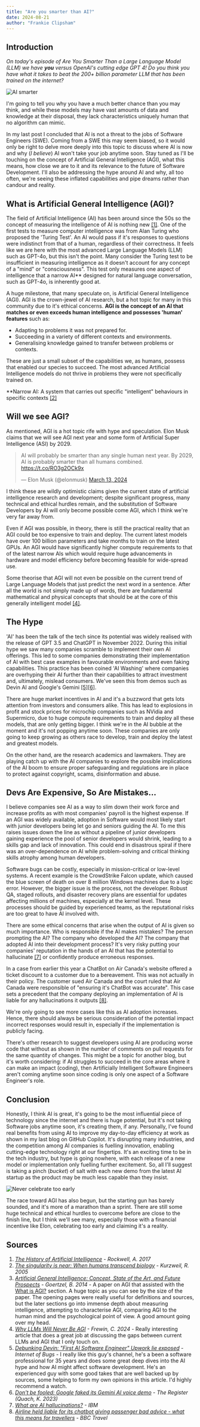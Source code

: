 ```yaml
---
title: "Are you smarter than AI?"
date: 2024-08-21
author: "Frankie Clipsham"
---
```


## Introduction

_On today's episode of Are You Smarter Than a Large Language Model (LLM) we have **you** versus OpenAI's cutting edge GPT 4! Do you think you have what it takes to beat the 200+ billion parameter LLM that has been trained on the internet?_

![AI smarter](https://raw.githubusercontent.com/frank-64/ToBeFrank/master/assets/images/ai-smarter.jpg)

I'm going to tell you why you have a much better chance than you may think, and while these models may have vast amounts of data and knowledge at their disposal, they lack characteristics uniquely human that no algorithm can mimic.

In my last post I concluded that AI is not a threat to the jobs of Software Engineers (SWE). Coming from a SWE this may seem biased, so it would only be right to delve more deeply into this topic to discuss where AI is now and why (_I believe_) AI won't take your job anytime soon. Stay tuned as I'll be touching on the concept of Artificial General Intelligence (AGI), what this means, how close we are to it and its relevance to the future of Software Development. I'll also be addressing the hype around AI and why, all too often, we're seeing these inflated capabilities and pipe dreams rather than candour and reality.

## What is Artificial General Intelligence (AGI)?

The field of Artificial Intelligence (AI) has been around since the 50s so the concept of measuring the intelligence of AI is nothing new [[1]](#sources). One of the first tests to measure computer intelligence was from Alan Turing who proposed the 'Turing Test'. An AI would pass if it's responses to questions were indistinct from that of a human, regardless of their correctness. It feels like we are here with the most advanced Large Language Models (LLM) such as GPT-4o, but this isn't the point. Many consider the Turing test to be insufficient in measuring intelligence as it doesn't account for any concept of a "mind" or "consciousness". This test only measures one aspect of intelligence that a narrow AI\*\* designed for natural language conversation, such as GPT-4o, is inherently good at.

A huge milestone, that many speculate on, is Artificial General Intelligence (AGI). AGI is the crown-jewel of AI research, but a hot topic for many in this community due to it's ethical concerns. **AGI is the concept of an AI that matches or even exceeds human intelligence and possesses 'human' features** such as:

- Adapting to problems it was not prepared for.
- Succeeding in a variety of different contexts and environments.
- Generalising knowledge gained to transfer between problems or contexts.

These are just a small subset of the capabilities we, as humans, possess that enabled our species to succeed. The most advanced Artificial Intelligence models do not thrive in problems they were not specifically trained on.

\*\*Narrow AI: A system that carries out specific "intelligent" behaviours in specific contexts [[2]](#sources)

## Will we see AGI?

As mentioned, AGI is a hot topic rife with hype and speculation. 
Elon Musk claims that we will see AGI next year and some form of Artificial Super Intelligence (ASI) by 2029.

<blockquote class="twitter-tweet"><p lang="en" dir="ltr">AI will probably be smarter than any single human next year. By 2029, AI is probably smarter than all humans combined. <a href="https://t.co/RO3g2OCk9x">https://t.co/RO3g2OCk9x</a></p>&mdash; Elon Musk (@elonmusk) <a href="https://twitter.com/elonmusk/status/1767738797276451090?ref_src=twsrc%5Etfw">March 13, 2024</a></blockquote> <script async src="https://platform.twitter.com/widgets.js" charset="utf-8"></script>

I think these are wildly optimistic claims given the current state of artificial intelligence research and development;
despite significant progress, many technical and ethical hurdles remain, and the substitution of Software Developers by AI will only become possible come AGI, which I think we're very far away from.

Even if AGI was possible, in theory, there is still the practical reality that an AGI could be too expensive to train and deploy. The current latest models have over 100 billion parameters and take months to train on the latest GPUs. An AGI would have significantly higher compute requirements to that of the latest narrow AIs which would require huge advancements in hardware and model efficiency before becoming feasible for wide-spread use.

Some theorise that AGI will not even be possible on the current trend of Large Language Models that just predict the next word in a sentence. After all the world is not simply made up of words, there are fundamental mathematical and physical concepts that should be at the core of this generally intelligent model [[4]](#sources).

## The Hype

'AI' has been the talk of the tech since its potential was widely realised with the release of GPT 3.5 and ChatGPT in November 2022. During this initial hype we saw many companies scramble to implement their own AI offerings. This led to some companies demonstrating their implementation of AI with best case examples in favourable environments and even faking capabilities. This practice has been coined 'AI Washing' where companies are overhyping their AI further than their capabilities to attract investment and, ultimately, mislead consumers. We've seen this from demos such as Devin AI and Google's Gemini [[5]](#sources)[[6]](#sources).

There are huge market incentives in AI and it's a buzzword that gets lots attention from investors and consumers alike. This has lead to explosions in profit and stock prices for microchip companies such as NVidia and Supermicro, due to huge compute requirements to train and deploy all these models, that are only getting bigger. I think we're in the AI bubble at the moment and it's not popping anytime soon. These companies are only going to keep growing as others race to develop, train and deploy the latest and greatest models.

On the other hand, are the research academics and lawmakers. They are playing catch up with the AI companies to explore the possible implications of the AI boom to ensure proper safeguarding and regulations are in place to protect against copyright, scams, disinformation and abuse.

## Devs Are Expensive, So Are Mistakes...

I believe companies see AI as a way to slim down their work force and increase profits as with most companies' payroll is the highest expense. If an AGI was widely available, adoption in Software would most likely start with junior developers being let go and seniors guiding the AI. To me this raises issues down the line as without a pipeline of junior developers gaining experience the pool of senior developers would shrink, leading to a skills gap and lack of innovation. This could end in disastrous spiral if there was an over-dependence on AI while problem-solving and critical thinking skills atrophy among human developers.

Software bugs can be costly, especially in mission-critical or low-level systems. A recent example is the CrowdStrike Falcon update, which caused the blue screen of death on over 8 million Windows machines due to a logic error. However, the bigger issue is the process, not the developer. Robust QA, staged rollouts, and disaster recovery plans are essential for updates affecting millions of machines, especially at the kernel level. These processes should be guided by experienced teams, as the reputational risks are too great to have AI involved with. 

There are some ethical concerns that arise when the output of AI is given so much importance. Who is responsible if the AI makes mistakes? The person prompting the AI? The company who developed the AI? The company that adopted AI into their development process? It's very risky putting your companies' reputation in the hands of an AI that has the potential to hallucinate [[7]](#sources) or confidently produce erroneous responses.

In a case from earlier this year a ChatBot on Air Canada's website offered a ticket discount to a customer due to a bereavement. This was not actually in their policy. The customer sued Air Canada and the court ruled that Air Canada were responsible of "ensuring it's ChatBot was accurate". This case sets a precedent that the company deploying an implementation of AI is liable for any hallucinations it outputs [[8]](#sources).

We're only going to see more cases like this as AI adoption increases. Hence, there should always be serious consideration of the potential impact incorrect responses would result in, especially if the implementation is publicly facing.

There's other research to suggest developers using AI are producing worse code that without as shown in the number of comments on pull requests for the same quantity of changes. This might be a topic for another blog, but it's worth considering: if AI struggles to succeed in the core areas where it can make an impact (coding), then Artificially Intelligent Software Engineers aren't coming anytime soon since coding is only one aspect of a Software Engineer's role.

## Conclusion

Honestly, I think AI is great, it's going to be the most influential piece of technology since the internet and there is huge potential, but it's not taking Software jobs anytime soon, it's creating them, if any. Personally, I've found real benefits from using AI to improve my day-to-day efficiency at work as shown in my last blog on GitHub Copilot. It's disrupting many industries, and the competition among AI companies is fuelling innovation, enabling cutting-edge technology right at our fingertips. It's an exciting time to be in the tech industry, but hype is going nowhere, with each release of a new model or implementation only fuelling further excitement. So, all I'll suggest is taking a pinch (_bucket_) of salt with each new demo from the latest AI startup as the product may be much less capable than they insist.

![Never celebrate too early](https://raw.githubusercontent.com/frank-64/ToBeFrank/master/assets/gif/winner_05.gif)

The race toward AGI has also begun, but the starting gun has barely sounded, and it's more of a marathon than a sprint. There are still some huge technical and ethical hurdles to overcome before are close to the finish line, but I think we'll see many, especially those with a financial incentive like Elon, celebrating too early and claiming it's a reality.

## Sources
1. _[The History of Artificial Intelligence](https://sitn.hms.harvard.edu/flash/2017/history-artificial-intelligence/) - Rockwell, A. 2017_
2. _[The singularity is near: When humans transcend biology](https://en.wikipedia.org/wiki/The_Singularity_Is_Near) - Kurzweil, R. 2005_
1. _[Artificial General Intelligence:
Concept, State of the Art, and Future Prospects](https://intapi.sciendo.com/pdf/10.2478/jagi-2014-0001) - Goertzel, B. 2014_ - A paper on AGI that assisted with the [What is AGI?](#what-is-artificial-general-intelligence-agi) section. A huge topic as you can see by the size of the paper. The opening pages were really useful for definitions and sources, but the later sections go into immense depth about measuring intelligence, attempting to characterise AGI, comparing AGI to the human mind and the psychological point of view. A good amount going over my head.
2. _[Why LLMs Will Never Be AGI](https://chrisfrewin.medium.com/why-llms-will-never-be-agi-70335d452bd7#:~:text=Intelligence%20Alone%20Cannot%20Lead%20To%20AGI%20or%20ASI&text=An%20LLM%20trained%20even%20on,hasn't%20been%20done%20yet!) - Frewin, C. 2024_ - Really interesting article that does a great job at discussing the gaps between current LLMs and AGI that I only touch on.
4. _[Debunking Devin: "First AI Software Engineer" Upwork lie exposed](https://www.youtube.com/watch?v=tNmgmwEtoWE) - Internet of Bugs_ - I really like this guy's channel, he's a been a software professional for 35 years and does some great deep dives into the AI hype and how AI might affect software development. He's an experienced guy with some good takes that are well backed up by sources, some helping to form my own opinions in this article. I'd highly recommend a watch.
4. _[Don't be fooled: Google faked its Gemini AI voice demo](https://www.theregister.com/2023/12/11/ai_in_brief/) - The Register (Quach, K. 2023)_
5. _[What are AI hallucinations?](https://www.ibm.com/topics/ai-hallucinations) - IBM_
3. _[Airline held liable for its chatbot giving passenger bad advice - what this means for travellers](https://www.bbc.com/travel/article/20240222-air-canada-chatbot-misinformation-what-travellers-should-know) - BBC Travel_


